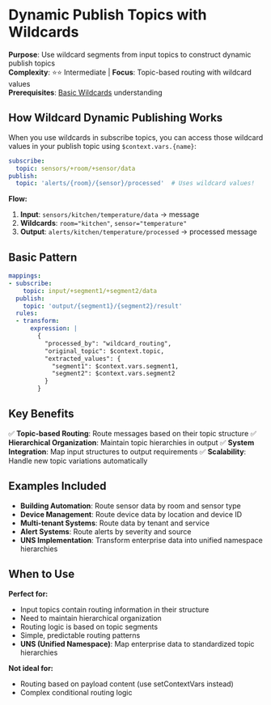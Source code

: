 # Dynamic Publish Topics with Wildcards

**Purpose**: Use wildcard segments from input topics to construct dynamic publish topics  
**Complexity**: ⭐⭐ Intermediate | **Focus**: Topic-based routing with wildcard values  
**Prerequisites**: [Basic Wildcards](../../01_basic_wildcards/) understanding

## How Wildcard Dynamic Publishing Works

When you use wildcards in subscribe topics, you can access those wildcard values in your publish topic using `$context.vars.{name}`:

```yaml
subscribe:
  topic: sensors/+room/+sensor/data
publish:
  topic: 'alerts/{room}/{sensor}/processed'  # Uses wildcard values!
```

**Flow:**
1. **Input**: `sensors/kitchen/temperature/data` → message
2. **Wildcards**: `room="kitchen"`, `sensor="temperature"`  
3. **Output**: `alerts/kitchen/temperature/processed` → processed message

## Basic Pattern

```yaml
mappings:
- subscribe:
    topic: input/+segment1/+segment2/data
  publish:
    topic: 'output/{segment1}/{segment2}/result'
  rules:
  - transform:
      expression: |
        {
          "processed_by": "wildcard_routing",
          "original_topic": $context.topic,
          "extracted_values": {
            "segment1": $context.vars.segment1,
            "segment2": $context.vars.segment2
          }
        }
```

## Key Benefits

✅ **Topic-based Routing**: Route messages based on their topic structure
✅ **Hierarchical Organization**: Maintain topic hierarchies in output
✅ **System Integration**: Map input structures to output requirements
✅ **Scalability**: Handle new topic variations automatically

## Examples Included

- **Building Automation**: Route sensor data by room and sensor type
- **Device Management**: Route device data by location and device ID
- **Multi-tenant Systems**: Route data by tenant and service
- **Alert Systems**: Route alerts by severity and source
- **UNS Implementation**: Transform enterprise data into unified namespace hierarchies

## When to Use

**Perfect for:**
- Input topics contain routing information in their structure
- Need to maintain hierarchical organization
- Routing logic is based on topic segments
- Simple, predictable routing patterns
- **UNS (Unified Namespace)**: Map enterprise data to standardized topic hierarchies

**Not ideal for:**
- Routing based on payload content (use setContextVars instead)
- Complex conditional routing logic